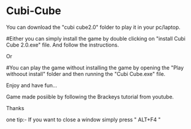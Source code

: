 # Cubi-Cube

You can download the "cubi cube2.0" folder to play it in your pc/laptop.

#Either you can simply install the game by double clicking on "install Cubi Cube 2.0.exe" file.
And follow the instructions.

Or

#You can play the game without installing the game by opening the "Play withoout install" folder and then running the "Cubi Cube.exe" file.

Enjoy and have fun...

<Made with absolute love by PRABHAT RAJ>

Game made posiible by following the Brackeys tutorial from youtube.

Thanks 


one tip:-
If you want to close a window simply press " ALT+F4 "

